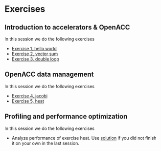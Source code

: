# Exercises

## Introduction to accelerators & OpenACC

In this session we do the following exercises

- [Exercise 1, hello world](/exercises/hello-world/)
- [Exercise 2, vector sum](/exercises/vector-sum/)
- [Exercise 3, double loop](/exercises/doubleloop/)

## OpenACC data management

In this session we do the following exercises

- [Exercise 4, jacobi](/exercises/jacobi/)
- [Exercise 5, heat](/exercises/heat/)

## Profiling and performance optimization

In this session we do the following exercises

- Analyze performance of exercise heat. Use [solution](/exercises/heat/solution) if you did not finish it on your own in the last session.

